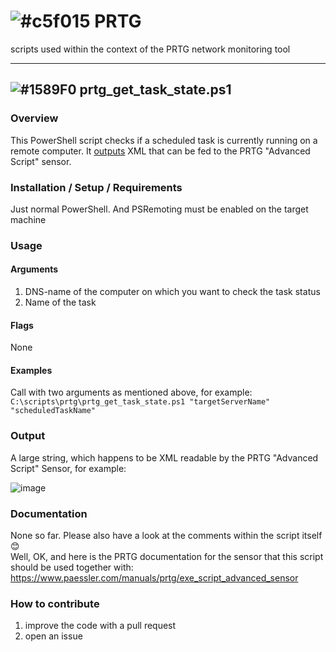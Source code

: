 # ![#c5f015](https://placehold.co/15x15/c5f015/c5f015.png) PRTG
scripts used within the context of the PRTG network monitoring tool 
***
## ![#1589F0](https://placehold.co/15x15/1589F0/1589F0.png) prtg_get_task_state.ps1

### Overview
This PowerShell script checks if a scheduled task is currently running on a remote computer. It [outputs](#output) XML that can be fed to the PRTG "Advanced Script" sensor.

### Installation / Setup / Requirements
Just normal PowerShell. And PSRemoting must be enabled on the target machine

### Usage

#### Arguments
1. DNS-name of the computer on which you want to check the task status
2. Name of the task

#### Flags
None

#### Examples
Call with two arguments as mentioned above, for example:  
`C:\scripts\prtg\prtg_get_task_state.ps1 "targetServerName" "scheduledTaskName"`

### Output
A large string, which happens to be XML readable by the PRTG "Advanced Script" Sensor, for example:

![image](https://github.com/regexreggae/prtg/assets/82324302/dc455f8a-0b0d-4249-a19c-400b7e36f62b)

### Documentation
None so far. Please also have a look at the comments within the script itself 😊  
Well, OK, and here is the PRTG documentation for the sensor that this script should be used together with:  
https://www.paessler.com/manuals/prtg/exe_script_advanced_sensor

### How to contribute
1. improve the code with a pull request
2. open an issue
